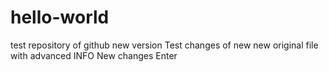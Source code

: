 # hello-world
test repository of github new version
Test changes of new new original file with advanced INFO
New changes
Enter

